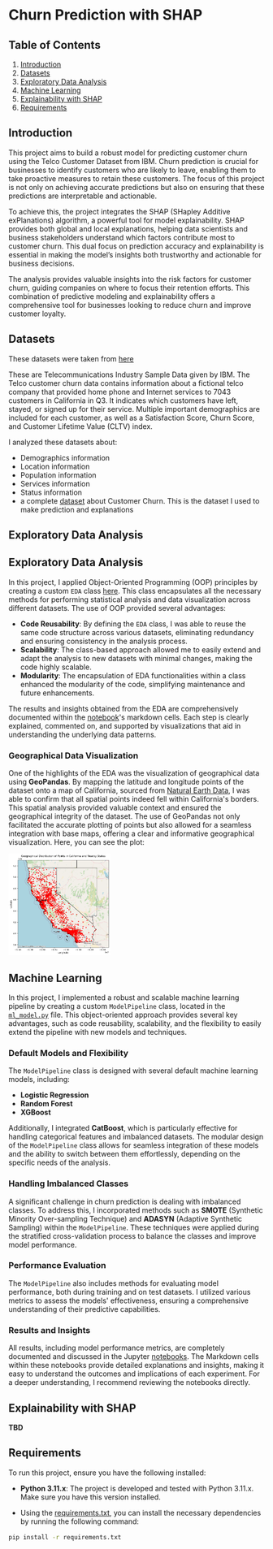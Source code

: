# Churn Prediction with SHAP

## Table of Contents
1. [Introduction](#introduction)
2. [Datasets](#datasets)
3. [Exploratory Data Analysis](#exploratory-data-analysis)
4. [Machine Learning](#machine-learning)
5. [Explainability with SHAP](#explainability-with-shap)
6. [Requirements](#requirements)

## Introduction

This project aims to build a robust model for predicting customer churn using the Telco Customer Dataset from IBM. Churn prediction is crucial for businesses to identify customers who are likely to leave, enabling them to take proactive measures to retain these customers. The focus of this project is not only on achieving accurate predictions but also on ensuring that these predictions are interpretable and actionable.

To achieve this, the project integrates the SHAP (SHapley Additive exPlanations) algorithm, a powerful tool for model explainability. SHAP provides both global and local explanations, helping data scientists and business stakeholders understand which factors contribute most to customer churn. This dual focus on prediction accuracy and explainability is essential in making the model’s insights both trustworthy and actionable for business decisions.

The analysis provides valuable insights into the risk factors for customer churn, guiding companies on where to focus their retention efforts. This combination of predictive modeling and explainability offers a comprehensive tool for businesses looking to reduce churn and improve customer loyalty.


## Datasets

These datasets were taken from [here](https://accelerator.ca.analytics.ibm.com/bi/?perspective=authoring&pathRef=.public_folders/IBM+Accelerator+Catalog/Content/DAT00148&id=i9710CF25EF75468D95FFFC7D57D45204&objRef=i9710CF25EF75468D95FFFC7D57D45204&action=run&format=HTML&cmPropStr=%7B%22id%22:%22i9710CF25EF75468D95FFFC7D57D45204%22,%22type%22:%22reportView%22,%22defaultName%22:%22DAT00148%22,%22permissions%22:%5B%22execute%22,%22read%22,%22traverse%22%5D%7D)

These are Telecommunications Industry Sample Data given by IBM. The Telco customer churn data contains information about a fictional telco company that provided home phone and Internet services to 7043 customers in California in Q3. It indicates which customers have left, stayed, or signed up for their service. Multiple important demographics are included for each customer, as well as a Satisfaction Score, Churn Score, and Customer Lifetime Value (CLTV) index.

I analyzed these datasets about:
* Demographics information
* Location information
* Population information
* Services information
* Status information
* a complete [dataset](Data/CustomerChurn.xlsx) about Customer Churn. This is the dataset I used to make prediction and explanations


## Exploratory Data Analysis

## Exploratory Data Analysis

In this project, I applied Object-Oriented Programming (OOP) principles by creating a custom `EDA` class [here](src/data_viz.py). This class encapsulates all the necessary methods for performing statistical analysis and data visualization across different datasets. The use of OOP provided several advantages:

- **Code Reusability**: By defining the `EDA` class, I was able to reuse the same code structure across various datasets, eliminating redundancy and ensuring consistency in the analysis process.
- **Scalability**: The class-based approach allowed me to easily extend and adapt the analysis to new datasets with minimal changes, making the code highly scalable.
- **Modularity**: The encapsulation of EDA functionalities within a class enhanced the modularity of the code, simplifying maintenance and future enhancements.

The results and insights obtained from the EDA are comprehensively documented within the [notebook](Exploratory.ipynb)'s markdown cells. Each step is clearly explained, commented on, and supported by visualizations that aid in understanding the underlying data patterns.

### Geographical Data Visualization

One of the highlights of the EDA was the visualization of geographical data using **GeoPandas**. By mapping the latitude and longitude points of the dataset onto a map of California, sourced from [Natural Earth Data](https://www.naturalearthdata.com/downloads/10m-cultural-vectors/10m-admin-1-states-provinces/), I was able to confirm that all spatial points indeed fell within California's borders. This spatial analysis provided valuable context and ensured the geographical integrity of the dataset. The use of GeoPandas not only facilitated the accurate plotting of points but also allowed for a seamless integration with base maps, offering a clear and informative geographical visualization. Here, you can see the plot:

<img src="Images/California_GeoPandas.png" alt="Churn Analysis" width="200" height="200"/>


## Machine Learning

In this project, I implemented a robust and scalable machine learning pipeline by creating a custom `ModelPipeline` class, located in the [`ml_model.py`](src/ml_model.py) file. This object-oriented approach provides several key advantages, such as code reusability, scalability, and the flexibility to easily extend the pipeline with new models and techniques.

### Default Models and Flexibility
The `ModelPipeline` class is designed with several default machine learning models, including:
- **Logistic Regression**
- **Random Forest**
- **XGBoost**

Additionally, I integrated **CatBoost**, which is particularly effective for handling categorical features and imbalanced datasets. The modular design of the `ModelPipeline` class allows for seamless integration of these models and the ability to switch between them effortlessly, depending on the specific needs of the analysis.

### Handling Imbalanced Classes
A significant challenge in churn prediction is dealing with imbalanced classes. To address this, I incorporated methods such as **SMOTE** (Synthetic Minority Over-sampling Technique) and **ADASYN** (Adaptive Synthetic Sampling) within the `ModelPipeline`. These techniques were applied during the stratified cross-validation process to balance the classes and improve model performance.

### Performance Evaluation
The `ModelPipeline` also includes methods for evaluating model performance, both during training and on test datasets. I utilized various metrics to assess the models' effectiveness, ensuring a comprehensive understanding of their predictive capabilities.

### Results and Insights
All results, including model performance metrics, are completely documented and discussed in the Jupyter [notebooks](Classification.ipynb). The Markdown cells within these notebooks provide detailed explanations and insights, making it easy to understand the outcomes and implications of each experiment. For a deeper understanding, I recommend reviewing the notebooks directly.


## Explainability with SHAP

**TBD**

## Requirements

To run this project, ensure you have the following installed:

* **Python 3.11.x**: The project is developed and tested with Python 3.11.x. Make sure you have this version installed.

* Using the [requirements.txt](requirements.txt), you can install the necessary dependencies by running the following command:

```bash
pip install -r requirements.txt